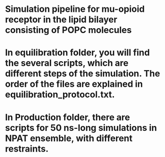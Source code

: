 # Simulation pipeline for mu-opioid receptor in the lipid bilayer consisting of POPC molecules
# In equilibration folder, you will find the several scripts, which are different steps of the simulation. The order of the files are explained in equilibration_protocol.txt.
# In Production folder, there are scripts for 50 ns-long simulations in NPAT ensemble, with different restraints. 

